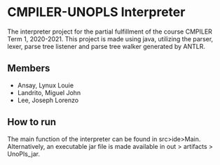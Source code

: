 

# CMPILER-UNOPLS Interpreter
The interpreter project for the partial fulfillment of the course CMPILER Term 1, 2020-2021. This project is made using java, utilizing the parser, lexer, parse tree listener and parse tree walker generated by ANTLR.
## Members
- Ansay, Lynux Louie
- Landrito, Miguel John
- Lee, Joseph Lorenzo
## How to run
The main function of the interpreter can be found in src>ide>Main. Alternatively, an executable jar file is made available in out > artifacts > UnoPls_jar.